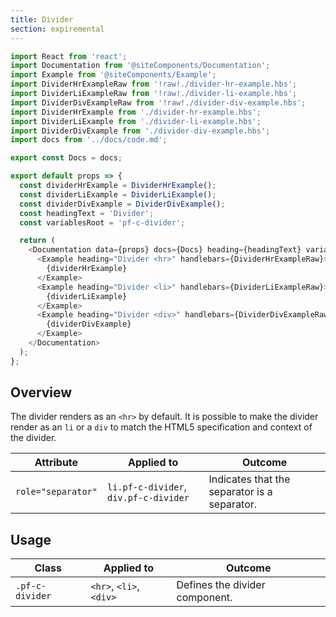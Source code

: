 ```yaml
---
title: Divider
section: expiremental
---
```


```js
import React from 'react';
import Documentation from '@siteComponents/Documentation';
import Example from '@siteComponents/Example';
import DividerHrExampleRaw from '!raw!./divider-hr-example.hbs';
import DividerLiExampleRaw from '!raw!./divider-li-example.hbs';
import DividerDivExampleRaw from '!raw!./divider-div-example.hbs';
import DividerHrExample from './divider-hr-example.hbs';
import DividerLiExample from './divider-li-example.hbs';
import DividerDivExample from './divider-div-example.hbs';
import docs from '../docs/code.md';

export const Docs = docs;

export default props => {
  const dividerHrExample = DividerHrExample();
  const dividerLiExample = DividerLiExample();
  const dividerDivExample = DividerDivExample();
  const headingText = 'Divider';
  const variablesRoot = 'pf-c-divider';

  return (
    <Documentation data={props} docs={Docs} heading={headingText} variablesRoot={variablesRoot}>
      <Example heading="Divider <hr>" handlebars={DividerHrExampleRaw}>
        {dividerHrExample}
      </Example>
      <Example heading="Divider <li>" handlebars={DividerLiExampleRaw}>
        {dividerLiExample}
      </Example>
      <Example heading="Divider <div>" handlebars={DividerDivExampleRaw}>
        {dividerDivExample}
      </Example>
    </Documentation>
  );
};
```

## Overview

The divider renders as an `<hr>` by default. It is possible to make the divider render as an `li` or a `div` to match the HTML5 specification and context of the divider.

| Attribute | Applied to | Outcome |
| -- | -- | -- |
| `role="separator"` | `li.pf-c-divider`, `div.pf-c-divider` | Indicates that the separator is a separator. |

## Usage

| Class | Applied to | Outcome |
| -- | -- | -- |
| `.pf-c-divider` | `<hr>`, `<li>`, `<div>` | Defines the divider component. |
